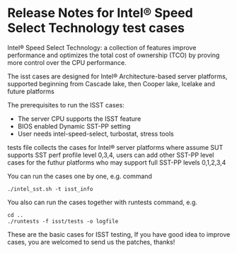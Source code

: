 # Release Notes for Intel® Speed Select Technology test cases

Intel® Speed Select Technology: a collection of features improve performance 
and optimizes the total cost of ownership (TCO) by proving more control 
over the CPU performance.

The isst cases are designed for Intel® Architecture-based server platforms,
supported beginning from Cascade lake, then Cooper lake, Icelake and future platforms

The prerequisites to run the ISST cases:
- The server CPU supports the ISST feature
- BIOS enabled Dynamic SST-PP setting
- User needs intel-speed-select, turbostat, stress tools

tests file collects the cases for Intel® server platforms where assume SUT supports
SST perf profile level 0,3,4, users can add other SST-PP level cases
for the futhur platforms who may support full SST-PP levels 0,1,2,3,4

You can run the cases one by one, e.g. command

```
./intel_sst.sh -t isst_info
```
You also can run the cases together with runtests command, e.g.

```
cd ..
./runtests -f isst/tests -o logfile
```

These are the basic cases for ISST testing, If you have good idea to 
improve cases, you are welcomed to send us the patches, thanks!

